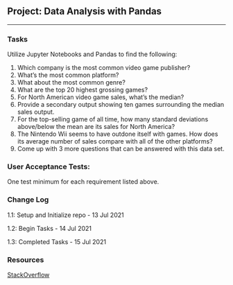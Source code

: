 ## Project: Data Analysis with Pandas

---

### Tasks

Utilize Jupyter Notebooks and Pandas to find the following:

1. Which company is the most common video game publisher?
1. What’s the most common platform?
1. What about the most common genre?
1. What are the top 20 highest grossing games?
1. For North American video game sales, what’s the median?
1. Provide a secondary output showing ten games surrounding the median sales output.
1. For the top-selling game of all time, how many standard deviations above/below the mean are its sales for North America?
1. The Nintendo Wii seems to have outdone itself with games. How does its average number of sales compare with all of the other platforms?
1. Come up with 3 more questions that can be answered with this data set.


### User Acceptance Tests:

One test minimum for each requirement listed above.

### Change Log

1.1: Setup and Initialize repo - 13 Jul 2021

1.2: Begin Tasks - 14 Jul 2021

1.3: Completed Tasks - 15 Jul 2021

### Resources

[StackOverflow](https://stackoverflow.com/questions/30112202/how-do-i-find-the-closest-values-in-a-pandas-series-to-an-input-number)
